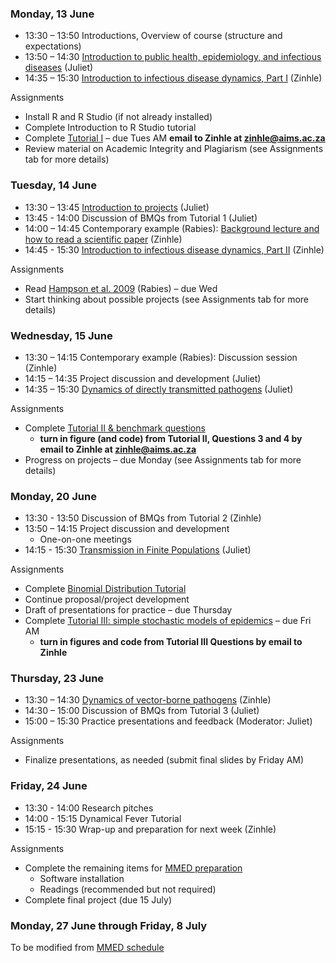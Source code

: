 <div markdown="1">

### Monday, 13 June

-  13:30 – 13:50 Introductions, Overview of course (structure and expectations)
-  13:50 – 14:30 [Introduction to public health, epidemiology, and infectious diseases]({{page.repo}}/raw/master/lectures/Intro_PH_Epi_ID.pdf) (Juliet)
-  14:35 – 15:30 [Introduction to infectious disease dynamics, Part I]({{page.repo}}/raw/master/lectures/Intro_ID_Dynamics_I.pdf) (Zinhle)

Assignments

- Install R and R Studio (if not already installed)
- Complete Introduction to R Studio tutorial
- Complete [Tutorial I](#computerlabs) – due Tues AM **email to Zinhle at zinhle@aims.ac.za**
- Review material on Academic Integrity and Plagiarism (see Assignments tab for more details)

### Tuesday, 14 June

-  13:30 – 13:45 [Introduction to projects]({{page.repo}}/raw/master/Project_guidelines.pdf) (Juliet)
- 13:45 - 14:00 Discussion of BMQs from Tutorial 1 (Juliet)
-  14:00 – 14:45 Contemporary example (Rabies): [Background lecture and how to read a scientific paper]({{page.repo}}/raw/master/lectures/How_to_read_exRabies.pdf) (Zinhle)
- 14:45 - 15:30 [Introduction to infectious disease dynamics, Part II]({{page.repo}}/raw/master/lectures/Intro_ID_Dynamics_II.pdf) (Zinhle)

Assignments

- Read [Hampson et al. 2009]({{page.repo}}/raw/master/readings/Hampson2009.pdf) (Rabies) – due Wed
- Start thinking about possible projects (see Assignments tab for more details)

### Wednesday, 15 June

-  13:30 – 14:15 Contemporary example (Rabies): Discussion session (Zinhle)
-  14:15 – 14:35 Project discussion and development (Juliet)
-  14:35 – 15:30 [Dynamics of directly transmitted pathogens]({{page.repo}}/raw/master/lectures/Intro_ID_Dynamics_III.pdf) (Juliet)

Assignments

- Complete [Tutorial II & benchmark questions](#computerlabs)
    - **turn in figure (and code) from Tutorial II,  Questions 3 and 4 by email to Zinhle at zinhle@aims.ac.za**
- Progress on projects – due Monday (see Assignments tab for more details)

### Monday, 20 June

-  13:30 - 13:50  Discussion of BMQs from Tutorial 2 (Zinhle)
-  13:50 – 14:15 Project discussion and development
    - One-on-one meetings
-  14:15 - 15:30 [Transmission in Finite Populations]({{page.repo}}/raw/master/lectures/FinitePopModels.pdf) (Juliet)

Assignments

- Complete [Binomial Distribution Tutorial](#computerlabs)
- Continue proposal/project development
- Draft of presentations for practice – due Thursday
- Complete [Tutorial III: simple stochastic models of epidemics](#computerlabs) – due Fri AM
    - **turn in figures and code from Tutorial III Questions by email to Zinhle**

### Thursday, 23 June

- 13:30 – 14:30 [Dynamics of vector-borne pathogens]({{page.repo}}/raw/master/lectures/Dynamics_VB_Pathogens.pdf) (Zinhle)
- 14:30 – 15:00  Discussion of BMQs from Tutorial 3 (Juliet)
- 15:00 – 15:30 Practice presentations and feedback (Moderator: Juliet)

Assignments

- Finalize presentations, as needed (submit final slides by Friday AM)

### Friday, 24 June

- 13:30 - 14:00 Research pitches
- 14:00 - 15:15 Dynamical Fever Tutorial
- 15:15 - 15:30 Wrap-up and preparation for next week (Zinhle)

Assignments

- Complete the remaining items for [MMED preparation](http://www.ici3d.org/MMED/preparation/)
    - Software installation
    - Readings (recommended but not required)
- Complete final project (due 15 July)

### Monday, 27 June through Friday, 8 July

To be modified from [MMED schedule](http://www.ici3d.org/MMED/schedule)

</div>
